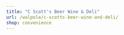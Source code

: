 ```yaml
---
title: "C Scott's Beer Wine & Deli"
url: /walpole/c-scotts-beer-wine-and-deli/
shop: convenience
---
```

